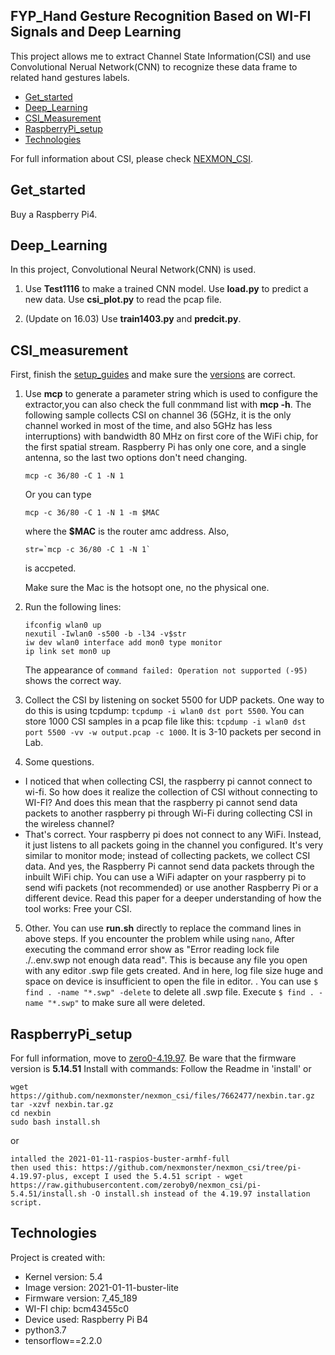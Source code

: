 ## FYP_Hand Gesture Recognition Based on WI-FI Signals and Deep Learning
This project allows me to extract Channel State Information(CSI) and use Convolutional Nerual Network(CNN) to recognize these data frame to related hand gestures labels.
* [Get_started](#get_started)
* [Deep_Learning](#deep_learning)
* [CSI_Measurement](#csi_measurement)
* [RaspberryPi_setup](#raspberrypi_setup)
* [Technologies](#technologies)

For full information about CSI, please check [NEXMON_CSI](https://github.com/seemoo-lab/nexmon_csi).

## Get_started
Buy a Raspberry Pi4.
	
## Deep_Learning
In this project, Convolutional Neural Network(CNN) is used. 

1. Use **Test1116** to make a trained CNN model. Use **load.py** to predict a new data. Use **csi_plot.py** to read the pcap file.

2. (Update on 16.03) Use **train1403.py** and **predcit.py**.

## CSI_measurement  
First, finish the [setup_guides](#setup) and make sure the [versions](#technologies) are correct.

1. Use **mcp** to generate a parameter string which is used to configure the extractor,you can also check the full conmmand list with **mcp -h**. The following sample  collects    CSI on channel 36 (5GHz, it is the only channel worked in most of the time, and also 5GHz has less interruptions) with bandwidth 80 MHz on first core of the WiFi chip, for the  first spatial stream. Raspberry Pi has only one core, and a single antenna, so the last two options don't need changing.
   ```
   mcp -c 36/80 -C 1 -N 1
   ```
   Or you can type
   ```
   mcp -c 36/80 -C 1 -N 1 -m $MAC 	
   ```
   where the **$MAC** is the router amc address.
   Also, 
   ```
   str=`mcp -c 36/80 -C 1 -N 1`
   ```
   is accpeted.
   
   Make sure the Mac is the hotsopt one, no the physical one.
2. Run the following lines:
   ```
   ifconfig wlan0 up
   nexutil -Iwlan0 -s500 -b -l34 -v$str
   iw dev wlan0 interface add mon0 type monitor
   ip link set mon0 up
   ```
   The appearance of ```command failed: Operation not supported (-95)``` shows the correct way.
   
3. Collect the CSI by listening on socket 5500 for UDP packets. One way to do this is using tcpdump: ```tcpdump -i wlan0 dst port 5500```. You can store 1000 CSI samples in a pcap file like this: ```tcpdump -i wlan0 dst port 5500 -vv -w output.pcap -c 1000```. It is 3-10 packets per second in Lab.

4. Some questions.
- I noticed that when collecting CSI, the raspberry pi cannot connect to wi-fi. So how does it realize the collection of CSI without connecting to WI-FI? And does this mean that the raspberry pi cannot send data packets to another raspberry pi through Wi-Fi during collecting CSI in the wireless channel?
- That's correct. Your raspberry pi does not connect to any WiFi. Instead, it just listens to all packets going in the channel you configured. It's very similar to monitor mode; instead of collecting packets, we collect CSI data. And yes, the Raspberry Pi cannot send data packets through the inbuilt WiFi chip. You can use a WiFi adapter on your raspberry pi to send wifi packets (not recommended) or use another Raspberry Pi or a different device. Read this paper for a deeper understanding of how the tool works: Free your CSI.

5. Other. You can use **run.sh** directly to replace the command lines in above steps. If you encounter the problem while using ```nano```, After executing the command error show as "Error reading lock file ./..env.swp not enough data read". This is because any file you open with any editor .swp file gets created. And in here, log file size huge and space on device is insufficient to open the file in editor. . You can use ```$ find . -name "*.swp" -delete``` to delete all .swp file. Execute ```$ find . -name "*.swp"``` to make sure all were deleted.

## RaspberryPi_setup
For full information, move to [zero0-4.19.97](https://github.com/nexmonster/nexmon_csi/tree/pi-4.19.97). Be ware that the firmware version is **5.14.51**
Install with commands:
Follow the Readme in 'install'
or
```
wget https://github.com/nexmonster/nexmon_csi/files/7662477/nexbin.tar.gz
tar -xzvf nexbin.tar.gz
cd nexbin
sudo bash install.sh
```
or
```
intalled the 2021-01-11-raspios-buster-armhf-full
then used this: https://github.com/nexmonster/nexmon_csi/tree/pi-4.19.97-plus, except I used the 5.4.51 script - wget https://raw.githubusercontent.com/zeroby0/nexmon_csi/pi-5.4.51/install.sh -O install.sh instead of the 4.19.97 installation script.
```
## Technologies
Project is created with:
* Kernel version: 5.4
* Image version: 2021-01-11-buster-lite
* Firmware version: 7_45_189 
* WI-FI chip: bcm43455c0
* Device used: Raspberry Pi B4
* python3.7
* tensorflow==2.2.0	



